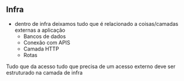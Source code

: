 ## Infra

- dentro de infra deixamos tudo que é relacionado a coisas/camadas externas a aplicação
  - Bancos de dados
  - Conexão com APIS
  - Camada HTTP
  - Rotas

Tudo que da acesso tudo que precisa de um acesso externo deve ser estruturado na camada de infra
